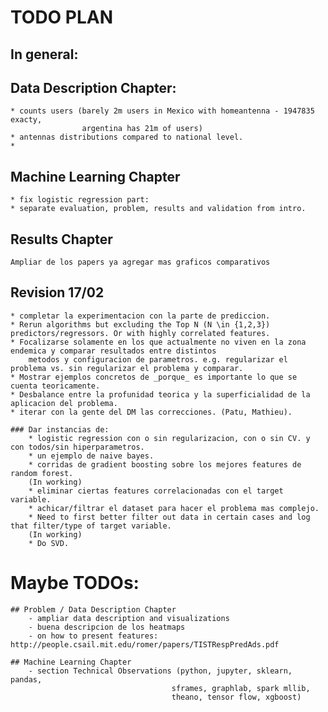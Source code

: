 # TODO PLAN

## In general:

## Data Description Chapter:
    * counts users (barely 2m users in Mexico with homeantenna - 1947835 exacty, 
                    argentina has 21m of users)
    * antennas distributions compared to national level.
    *

## Machine Learning Chapter     
    * fix logistic regression part:
    * separate evaluation, problem, results and validation from intro.

## Results Chapter
    Ampliar de los papers ya agregar mas graficos comparativos

## Revision 17/02
    * completar la experimentacion con la parte de prediccion.
    * Rerun algorithms but excluding the Top N (N \in {1,2,3}) predictors/regressors. Or with highly correlated features.
    * Focalizarse solamente en los que actualmente no viven en la zona endemica y comparar resultados entre distintos 
        metodos y configuracion de parametros. e.g. regularizar el problema vs. sin regularizar el problema y comparar.
    * Mostrar ejemplos concretos de _porque_ es importante lo que se cuenta teoricamente.
    * Desbalance entre la profunidad teorica y la superficialidad de la aplicacion del problema.
    * iterar con la gente del DM las correcciones. (Patu, Mathieu).

    ### Dar instancias de:
        * logistic regression con o sin regularizacion, con o sin CV. y con todos/sin hiperparametros.
        * un ejemplo de naive bayes.
        * corridas de gradient boosting sobre los mejores features de random forest.
        (In working)
        * eliminar ciertas features correlacionadas con el target variable. 
        * achicar/filtrar el dataset para hacer el problema mas complejo. 
        * Need to first better filter out data in certain cases and log that filter/type of target variable.
        (In working)
        * Do SVD.

# Maybe TODOs:

    ## Problem / Data Description Chapter
        - ampliar data description and visualizations
        - buena descripcion de los heatmaps
        - on how to present features: http://people.csail.mit.edu/romer/papers/TISTRespPredAds.pdf 

    ## Machine Learning Chapter
        - section Technical Observations (python, jupyter, sklearn, pandas, 
                                        sframes, graphlab, spark mllib, 
                                        theano, tensor flow, xgboost)

